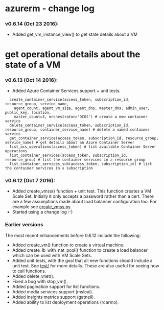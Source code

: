 # azurerm - change log

### v0.6.14 (Oct 23 2016):
- Added get_vm_instance_view() to get state details about a VM


# get operational details about the state of a VM
### v0.6.13 (Oct 14 2016):
- Added Azure Container Services support + unit tests.

```
  create_container_service(access_token, subscription_id, resource_group, service_name,
    agent_count, agent_vm_size, agent_dns, master_dns, admin_user, public_key, location,
    master_count=3, orchestrator='DCOS') # create a new container service 
  delete_container_service(access_token, subscription_id, resource_group, container_service_name) # delete a named container service
  get_container_service(access_token, subscription_id, resource_group, service_name) # get details about an Azure Container Server
  list_acs_operations(access_token) # list available Container Server operations
  list_container_services(access_token, subscription_id, resource_grou) # list the container services in a resource group
  list_container_services_sub(access_token, subscription_id) # list the container services in a subscription
```

### v0.6.12 (Oct 7 2016):
- Added create_vmss() function + unit test. This function creates a VM Scale Set. Initially it only accepts a password rather than a cert. There are a few assumptions made about load balancer configuration too. For example see [create_vmss.py](./examples/create_vmss.py).
- Started using a change log :-)

### Earlier versions

The most recent enhancements before 0.6.12 include the following:

- Added create_vm() function to create a virtual machine.
- Added create_lb_with_nat_pool() function to create a load balancer which can be used with VM Scale Sets.
- Added unit tests, with the goal that all new functions should include a unit test. See [test/](./test) for more details. These are also useful for seeing how to call functions.
- Added delete_vnet().
- Fixed a bug with stop_vm().
- Added pagination support for list functions.
- Added media services support (msleal).
- Added insights metrics support (gatneil).
- Added ability to list deployment operations (rcarmo).



